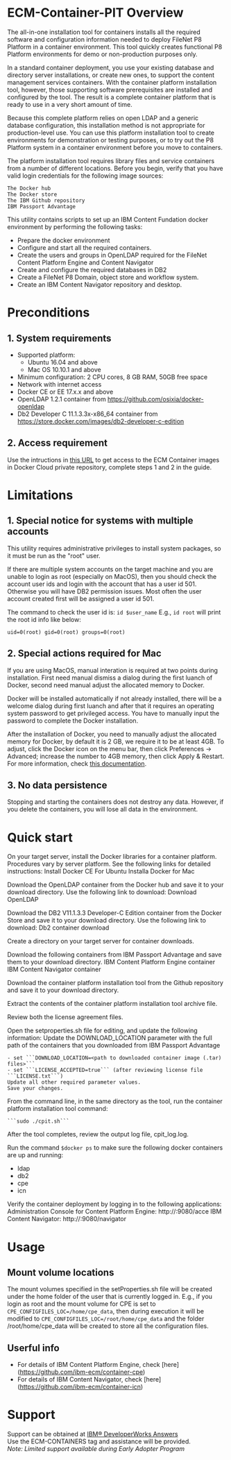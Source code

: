 # ECM-Container-PIT Overview
The all-in-one installation tool for containers installs all the required software and configuration information needed to deploy FileNet P8 Platform in a container environment. This tool quickly creates functional P8 Platform environments for demo or non-production purposes only.

In a standard container deployment, you use your existing database and directory server installations, or create new ones, to support the content management services containers. With the container platform installation tool, however, those supporting software prerequisites are installed and configured by the tool. The result is a complete container platform that is ready to use in a very short amount of time.

Because this complete platform relies on open LDAP and a generic database configuration, this installation method is not appropriate for production-level use. You can use this platform installation tool to create environments for demonstration or testing purposes, or to try out the P8 Platform system in a container environment before you move to containers.

The platform installation tool requires library files and service containers from a number of different locations. Before you begin, verify that you have valid login credentials for the following image sources:

    The Docker hub
    The Docker store
    The IBM Github repository
    IBM Passport Advantage
	
This utility contains scripts to set up an IBM Content Fundation docker environment by performing the following tasks:

- Prepare the docker environment
- Configure and start all the required containers.
- Create the users and groups in OpenLDAP required for the FileNet Content Platform Engine and Content Navigator
- Create and configure the required databases in DB2
- Create a FileNet P8 Domain, object store and workflow system.
- Create an IBM Content Navigator repository and desktop.





# Preconditions
## 1. System requirements
- Supported platform: 
  - Ubuntu 16.04 and above 
  - Mac OS 10.10.1 and above
- Minimum configuration: 2 CPU cores, 8 GB RAM, 50GB free space
- Network with internet access
- Docker CE or EE 17.x.x and above
- OpenLDAP 1.2.1 container from https://github.com/osixia/docker-openldap
- Db2 Developer C 11.1.3.3x-x86_64 container from https://store.docker.com/images/db2-developer-c-edition

## 2. Access requirement
Use the intructions in [this URL](https://github.com/ibm-ecm/container-overview#access-ecm-container-images-in-docker-cloud-private-repositories) to get access to the ECM Container images in Docker Cloud private repository, complete steps 1 and 2 in the guide.

# Limitations
## 1. Special notice for systems with multiple accounts
This utility requires administrative privileges to install system packages, so it must be run as the "root" user.

If there are multiple system accounts on the target machine and you are unable to login as root (especially on MacOS), then you should check the account user ids and login with the account that has a user id 501. Otherwise you will have DB2 permission issues. Most often the user account created first will be assigned a user id 501.

The command to check the user id is:
```id $user_name``` 
E.g., ```id root``` will print the root id info like below:

```uid=0(root) gid=0(root) groups=0(root)```

## 2. Special actions required for Mac
If you are using MacOS, manual interation is required at two points during installation. First need manual dismiss a dialog during the first luanch of Docker, second need manual adjust the allocated memory to Docker.

Docker will be installed automatically if not already installed, there will be a welcome dialog during first luanch and after that it requires an operating system password to get privileged access. You have to manually input the password to complete the Docker installation.

After the installation of Docker, you need to manually adjust the allocated memory for Docker, by default it is 2 GB, we require it to be at least 4GB. To adjust, click the Docker icon on the menu bar, then click Preferences -> Advanced; increase the number to 4GB memory, then click Apply & Restart. For more information, check [this documentation](https://docs.docker.com/docker-for-mac/#preferences).

## 3. No data persistence
Stopping and starting the containers does not destroy any data. However, if you delete the containers, you will lose all data in the environment. 


# Quick start
On your target server, install the Docker libraries for a container platform. Procedures vary by server platform. See the following links for detailed instructions:
        Install Docker CE For Ubuntu
        Installa Docker for Mac

Download the OpenLDAP container from the Docker hub and save it to your download directory. Use the following link to download: Download OpenLDAP

Download the DB2 V11.1.3.3 Developer-C Edition container from the Docker Store and save it to your download directory. Use the following link to download: Db2 container download

Create a directory on your target server for container downloads.

Download the following containers from IBM Passport Advantage and save them to your download directory.
        IBM Content Platform Engine container
        IBM Content Navigator container

Download the container platform installation tool from the Github repository and save it to your download directory. 
    
Extract the contents of the container platform installation tool archive file.

Review both the license agreement files.

Open the setproperties.sh file for editing, and update the following information:
	Update the DOWNLOAD_LOCATION parameter with the full path of the containers that you downloaded from IBM Passport Advantage

	- set ```DOWNLOAD_LOCATION=<path to downloaded container image (.tar) files>```
	- set ```LICENSE_ACCEPTED=true``` (after reviewing license file ```LICENSE.txt```)
    Update all other required parameter values.
    Save your changes.
    
From the command line, in the same directory as the tool, run the container platform installation tool command:

    ```sudo ./cpit.sh```

After the tool completes, review the output log file, cpit_log.log.

Run the command ```$docker ps``` to make sure the following docker containers are up and running:
- ldap
- db2
- cpe
- icn

Verify the container deployment by logging in to the following applications:
        Administration Console for Content Platform Engine: http://<hostname>:9080/acce
        IBM Content Navigator: http://<hostname>:9080/navigator

# Usage
## Mount volume locations
The mount volumes specified in the setProperties.sh file will be created under the home folder of the user that is currently logged in.
E.g., if you login as root and the mount volume for CPE is set to ```CPE_CONFIGFILES_LOC=/home/cpe_data```, then during execution it will be modified to ```CPE_CONFIGFILES_LOC=/root/home/cpe_data``` and the folder /root/home/cpe_data will be created to store all the configuration files.

## Userful info
- For details of IBM Content Platform Engine, check [here] (https://github.com/ibm-ecm/container-cpe)
- For details of IBM Content Navigator, check [here] (https://github.com/ibm-ecm/container-icn)

# Support
Support can be obtained at [IBM® DeveloperWorks Answers](https://developer.ibm.com/answers/)
<br>
Use the ECM-CONTAINERS tag and assistance will be provided.<br>
*Note: Limited support available during Early Adopter Program*
 